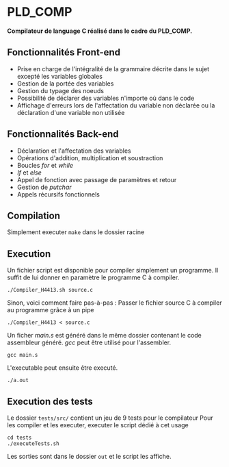 # PLD_COMP

**Compilateur de language C réalisé dans le cadre du PLD_COMP.**

## Fonctionnalités Front-end

* Prise en charge de l'intégralité de la grammaire décrite dans le sujet excepté les variables globales
* Gestion de la portée des variables
* Gestion du typage des noeuds
* Possibilité de déclarer des variables n'importe où dans le code
* Affichage d'erreurs lors de l'affectation du variable non déclarée ou la déclaration d'une variable non utilisée

## Fonctionnalités Back-end

* Déclaration et l'affectation des variables
* Opérations d'addition, multiplication et soustraction
* Boucles *for* et *while*
* *If* et *else*
* Appel de fonction avec passage de paramètres et retour
* Gestion de *putchar*
* Appels récursifs fonctionnels

## Compilation

Simplement executer `make` dans le dossier racine

## Execution

Un fichier script est disponible pour compiler simplement un programme. Il suffit de lui donner en paramètre le programme C à compiler.
```
./Compiler_H4413.sh source.c
```

Sinon, voici comment faire pas-à-pas :
Passer le fichier source C à compiler au programme grâce à un pipe
```
./Compiler_H4413 < source.c
```
Un ficher *main.s* est généré dans le même dossier contenant le code assembleur généré. *gcc* peut être utilisé pour l'assembler.
```
gcc main.s
```
L'executable peut ensuite être executé.
```
./a.out
```

## Execution des tests

Le dossier `tests/src/` contient un jeu de 9 tests pour le compilateur
Pour les compiler et les executer, executer le script dédié à cet usage
```
cd tests
./executeTests.sh
```
Les sorties sont dans le dossier `out` et le script les affiche.

